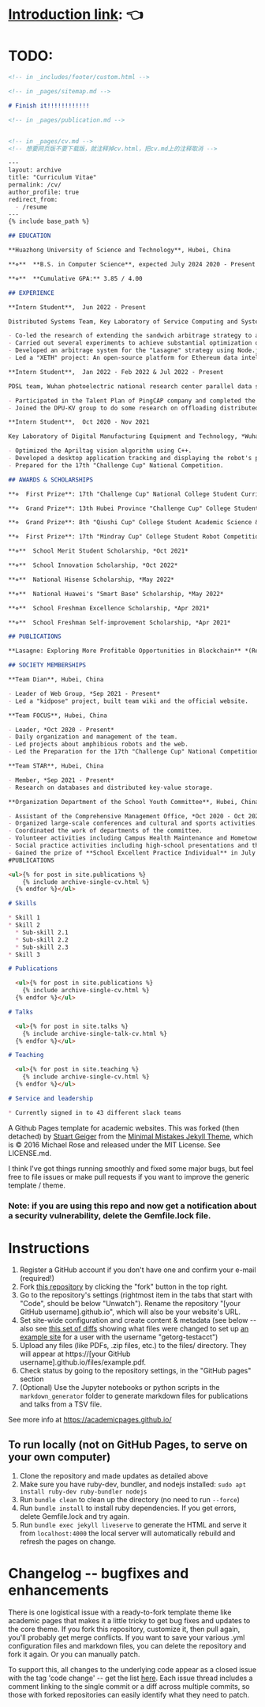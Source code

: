 # [**Introduction link**](https://zhenggao.io/blog/2019/12/10/Jekyll-%E6%90%AD%E5%BB%BA%E4%B8%AA%E4%BA%BA%E7%BD%91%E7%AB%99/ "blog"): 👈

# TODO:

```markdown
<!-- in _includes/footer/custom.html -->

<!-- in _pages/sitemap.md -->

# Finish it!!!!!!!!!!!!

<!-- in _pages/publication.md -->


<!-- in _pages/cv.md -->
<!-- 想要网页版不要下载版，就注释掉cv.html，把cv.md上的注释取消 -->

---
layout: archive
title: "Curriculum Vitae"
permalink: /cv/
author_profile: true
redirect_from:
  - /resume
---
{% include base_path %}

## EDUCATION

**Huazhong University of Science and Technology**, Hubei, China

**⋄**  **B.S. in Computer Science**, expected July 2024 2020 - Present

**⋄**  **Cumulative GPA:** 3.85 / 4.00

## EXPERIENCE

**Intern Student**,  Jun 2022 - Present

Distributed Systems Team, Key Laboratory of Service Computing and Systems Ministry of Education & Amp, Huazhong Uni. of Science & Tech., *Wuhan, Hubei, China*

- Co-led the research of extending the sandwich arbitrage strategy to a "Lasagne" strategy.
- Carried out several experiments to achieve substantial optimization of arbitrage speed and accuracy.
- Developed an arbitrage system for the "Lasagne" strategy using Node.js, TypeScript, Go, and solidity.
- Led a "XETH" project: An open-source platform for Ethereum data intelligence analysis and management.

**Intern Student**,  Jan 2022 - Feb 2022 & Jul 2022 - Present

PDSL team, Wuhan photoelectric national research center parallel data storage laboratory, *Wuhan, Hubei, China*

- Participated in the Talent Plan of PingCAP company and completed the tinykv project.
- Joined the DPU-KV group to do some research on offloading distributed applications to the DPU.

**Intern Student**,  Oct 2020 - Nov 2021

Key Laboratory of Digital Manufacturing Equipment and Technology, *Wuhan, Hubei, China*

- Optimized the Apriltag vision algorithm using C++.
- Developed a desktop application tracking and displaying the robot's position in real time using Qt, C++, and CSS.
- Prepared for the 17th "Challenge Cup" National Competition.

## AWARDS & SCHOLARSHIPS

**⋄  First Prize**: 17th "Challenge Cup" National College Student Curricular Academic Science & Technology Works Competition, *Apr 2022*

**⋄  Grand Prize**: 13th Hubei Province "Challenge Cup" College Student Curricular Academic Science & Technology Works Competition, *May 2021*

**⋄  Grand Prize**: 8th "Qiushi Cup" College Student Academic Science & Technology Works Competition, *Apr 2021*

**⋄  First Prize**: 17th "Mindray Cup" College Student Robot Competition, *Apr 2021*

**⋄**  School Merit Student Scholarship, *Oct 2021*

**⋄**  School Innovation Scholarship, *Oct 2022*

**⋄**  National Hisense Scholarship, *May 2022*

**⋄**  National Huawei's "Smart Base" Scholarship, *May 2022*

**⋄**  School Freshman Excellence Scholarship, *Apr 2021*

**⋄**  School Freshman Self-improvement Scholarship, *Apr 2021*

## PUBLICATIONS

**Lasagne: Exploring More Profitable Opportunities in Blockchain** *(Revised)*

## SOCIETY MEMBERSHIPS

**Team Dian**, Hubei, China

- Leader of Web Group, *Sep 2021 - Present*
- Led a "kidpose" project, built team wiki and the official website.

**Team FOCUS**, Hubei, China

- Leader, *Oct 2020 - Present*
- Daily organization and management of the team.
- Led projects about amphibious robots and the web.
- Led the Preparation for the 17th "Challenge Cup" National Competition.

**Team STAR**, Hubei, China

- Member, *Sep 2021 - Present*
- Research on databases and distributed key-value storage.

**Organization Department of the School Youth Committee**, Hubei, China

- Assistant of the Comprehensive Management Office, *Oct 2020 - Oct 2021*
- Organized large-scale conferences and cultural and sports activities.
- Coordinated the work of departments of the committee.
- Volunteer activities including Campus Health Maintenance and Hometown cleaning.
- Social practice activities including high-school presentations and the "Three Rural Areas" Social Practice.
- Gained the prize of **School Excellent Practice Individual** in July 2021.
#PUBLICATIONS

<ul>{% for post in site.publications %}
    {% include archive-single-cv.html %}
  {% endfor %}</ul>

# Skills

* Skill 1
* Skill 2
  * Sub-skill 2.1
  * Sub-skill 2.2
  * Sub-skill 2.3
* Skill 3

# Publications

  <ul>{% for post in site.publications %}
    {% include archive-single-cv.html %}
  {% endfor %}</ul>

# Talks

  <ul>{% for post in site.talks %}
    {% include archive-single-talk-cv.html %}
  {% endfor %}</ul>

# Teaching

  <ul>{% for post in site.teaching %}
    {% include archive-single-cv.html %}
  {% endfor %}</ul>

# Service and leadership

* Currently signed in to 43 different slack teams

```

A Github Pages template for academic websites. This was forked (then detached) by [Stuart Geiger](https://github.com/staeiou) from the [Minimal Mistakes Jekyll Theme](https://mmistakes.github.io/minimal-mistakes/), which is © 2016 Michael Rose and released under the MIT License. See LICENSE.md.

I think I've got things running smoothly and fixed some major bugs, but feel free to file issues or make pull requests if you want to improve the generic template / theme.

### Note: if you are using this repo and now get a notification about a security vulnerability, delete the Gemfile.lock file.

# Instructions

1. Register a GitHub account if you don't have one and confirm your e-mail (required!)
2. Fork [this repository](https://github.com/academicpages/academicpages.github.io) by clicking the "fork" button in the top right.
3. Go to the repository's settings (rightmost item in the tabs that start with "Code", should be below "Unwatch"). Rename the repository "[your GitHub username].github.io", which will also be your website's URL.
4. Set site-wide configuration and create content & metadata (see below -- also see [this set of diffs](http://archive.is/3TPas) showing what files were changed to set up [an example site](https://getorg-testacct.github.io) for a user with the username "getorg-testacct")
5. Upload any files (like PDFs, .zip files, etc.) to the files/ directory. They will appear at https://[your GitHub username].github.io/files/example.pdf.
6. Check status by going to the repository settings, in the "GitHub pages" section
7. (Optional) Use the Jupyter notebooks or python scripts in the `markdown_generator` folder to generate markdown files for publications and talks from a TSV file.

See more info at https://academicpages.github.io/

## To run locally (not on GitHub Pages, to serve on your own computer)

1. Clone the repository and made updates as detailed above
2. Make sure you have ruby-dev, bundler, and nodejs installed: `sudo apt install ruby-dev ruby-bundler nodejs`
3. Run `bundle clean` to clean up the directory (no need to run `--force`)
4. Run `bundle install` to install ruby dependencies. If you get errors, delete Gemfile.lock and try again.
5. Run `bundle exec jekyll liveserve` to generate the HTML and serve it from `localhost:4000` the local server will automatically rebuild and refresh the pages on change.

# Changelog -- bugfixes and enhancements

There is one logistical issue with a ready-to-fork template theme like academic pages that makes it a little tricky to get bug fixes and updates to the core theme. If you fork this repository, customize it, then pull again, you'll probably get merge conflicts. If you want to save your various .yml configuration files and markdown files, you can delete the repository and fork it again. Or you can manually patch.

To support this, all changes to the underlying code appear as a closed issue with the tag 'code change' -- get the list [here](https://github.com/academicpages/academicpages.github.io/issues?q=is%3Aclosed%20is%3Aissue%20label%3A%22code%20change%22%20). Each issue thread includes a comment linking to the single commit or a diff across multiple commits, so those with forked repositories can easily identify what they need to patch.
